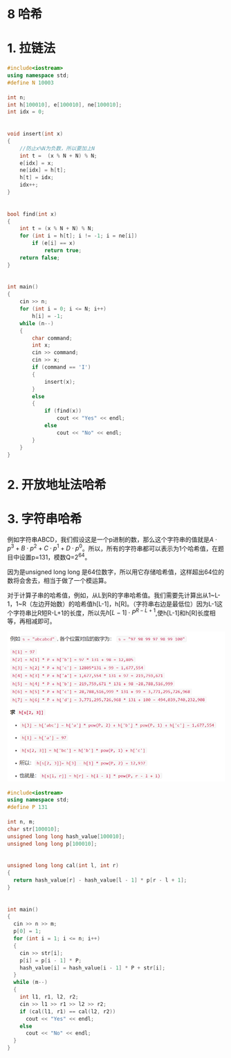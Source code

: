 # 8 哈希

# 1. 拉链法

```c++
#include<iostream>
using namespace std;
#define N 10003

int n;
int h[100010], e[100010], ne[100010];
int idx = 0;


void insert(int x)
{
    //防止x%N为负数，所以要加上N
    int t =  (x % N + N) % N; 
    e[idx] = x;
    ne[idx] = h[t];
    h[t] = idx;
    idx++;
}


bool find(int x)
{
    int t = (x % N + N) % N;
    for (int i = h[t]; i != -1; i = ne[i])
        if (e[i] == x)
            return true;
    return false;
}


int main()
{
    cin >> n;
    for (int i = 0; i <= N; i++)
        h[i] = -1;
    while (n--)
    {
        char command;
        int x;
        cin >> command;
        cin >> x;
        if (command == 'I')
        {
            insert(x);
        }
        else
        {
            if (find(x))
                cout << "Yes" << endl;
            else
                cout << "No" << endl;
        }
    }
}
```

# 2. 开放地址法哈希

# 3. 字符串哈希

例如字符串ABCD，我们假设这是一个p进制的数，那么这个字符串的值就是$A \cdot p^{3}+B \cdot p^{2}+C \cdot p^{1}+D \cdot p^{0}$。所以，所有的字符串都可以表示为1个哈希值，在题目中设置p=131，模数Q=$2^{64}$。

因为是unsigned long long 是64位数字，所以用它存储哈希值，这样超出64位的数将会舍去，相当于做了一个模运算。

对于计算子串的哈希值，例如，从L到R的字串哈希值。我们需要先计算出从1\~L-1，1\~R（左边开始数）的哈希值h\[L-1]，h\[R]。（字符串右边是最低位）因为L-1这个字符串比R短R-L+1的长度，所以先$h[L-1] \cdot P^{R-L+1}$,使h\[L-1]和h\[R]长度相等，再相减即可。

![](image/image_u0XdLrmtsP.png)

```c++
#include<iostream>
using namespace std;
#define P 131

int n, m;
char str[100010];
unsigned long long hash_value[100010];
unsigned long long p[100010];


unsigned long long cal(int l, int r)
{
  return hash_value[r] - hash_value[l - 1] * p[r - l + 1];
}


int main()
{
  cin >> n >> m;
  p[0] = 1;
  for (int i = 1; i <= n; i++)
  {
    cin >> str[i];
    p[i] = p[i - 1] * P;
    hash_value[i] = hash_value[i - 1] * P + str[i];
  }
  while (m--)
  {
    int l1, r1, l2, r2;
    cin >> l1 >> r1 >> l2 >> r2;
    if (cal(l1, r1) == cal(l2, r2))
      cout << "Yes" << endl;
    else
      cout << "No" << endl;
  }
}
```
